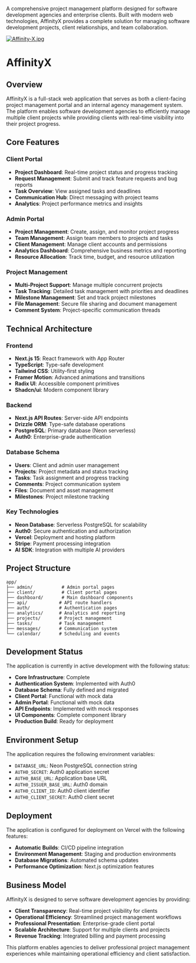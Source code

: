 A comprehensive project management platform designed for software development agencies and enterprise clients. Built with modern web technologies, AffinityX provides a complete solution for managing software development projects, client relationships, and team collaboration.


[![Affinity-X.jpg](https://i.postimg.cc/gk98hTW5/Affinity-X.jpg)](https://postimg.cc/7bV58XbM)
# AffinityX


## Overview

AffinityX is a full-stack web application that serves as both a client-facing project management portal and an internal agency management system. The platform enables software development agencies to efficiently manage multiple client projects while providing clients with real-time visibility into their project progress.

## Core Features

### Client Portal
- **Project Dashboard**: Real-time project status and progress tracking
- **Request Management**: Submit and track feature requests and bug reports
- **Task Overview**: View assigned tasks and deadlines
- **Communication Hub**: Direct messaging with project teams
- **Analytics**: Project performance metrics and insights

### Admin Portal
- **Project Management**: Create, assign, and monitor project progress
- **Team Management**: Assign team members to projects and tasks
- **Client Management**: Manage client accounts and permissions
- **Analytics Dashboard**: Comprehensive business metrics and reporting
- **Resource Allocation**: Track time, budget, and resource utilization

### Project Management
- **Multi-Project Support**: Manage multiple concurrent projects
- **Task Tracking**: Detailed task management with priorities and deadlines
- **Milestone Management**: Set and track project milestones
- **File Management**: Secure file sharing and document management
- **Comment System**: Project-specific communication threads

## Technical Architecture

### Frontend
- **Next.js 15**: React framework with App Router
- **TypeScript**: Type-safe development
- **Tailwind CSS**: Utility-first styling
- **Framer Motion**: Advanced animations and transitions
- **Radix UI**: Accessible component primitives
- **Shadcn/ui**: Modern component library

### Backend
- **Next.js API Routes**: Server-side API endpoints
- **Drizzle ORM**: Type-safe database operations
- **PostgreSQL**: Primary database (Neon serverless)
- **Auth0**: Enterprise-grade authentication

### Database Schema
- **Users**: Client and admin user management
- **Projects**: Project metadata and status tracking
- **Tasks**: Task assignment and progress tracking
- **Comments**: Project communication system
- **Files**: Document and asset management
- **Milestones**: Project milestone tracking

### Key Technologies
- **Neon Database**: Serverless PostgreSQL for scalability
- **Auth0**: Secure authentication and authorization
- **Vercel**: Deployment and hosting platform
- **Stripe**: Payment processing integration
- **AI SDK**: Integration with multiple AI providers

## Project Structure

```
app/
├── admin/           # Admin portal pages
├── client/          # Client portal pages
├── dashboard/       # Main dashboard components
├── api/            # API route handlers
├── auth/           # Authentication pages
├── analytics/      # Analytics and reporting
├── projects/       # Project management
├── tasks/          # Task management
├── messages/       # Communication system
└── calendar/       # Scheduling and events
```

## Development Status

The application is currently in active development with the following status:

- **Core Infrastructure**: Complete
- **Authentication System**: Implemented with Auth0
- **Database Schema**: Fully defined and migrated
- **Client Portal**: Functional with mock data
- **Admin Portal**: Functional with mock data
- **API Endpoints**: Implemented with mock responses
- **UI Components**: Complete component library
- **Production Build**: Ready for deployment

## Environment Setup

The application requires the following environment variables:

- `DATABASE_URL`: Neon PostgreSQL connection string
- `AUTH0_SECRET`: Auth0 application secret
- `AUTH0_BASE_URL`: Application base URL
- `AUTH0_ISSUER_BASE_URL`: Auth0 domain
- `AUTH0_CLIENT_ID`: Auth0 client identifier
- `AUTH0_CLIENT_SECRET`: Auth0 client secret

## Deployment

The application is configured for deployment on Vercel with the following features:

- **Automatic Builds**: CI/CD pipeline integration
- **Environment Management**: Staging and production environments
- **Database Migrations**: Automated schema updates
- **Performance Optimization**: Next.js optimization features

## Business Model

AffinityX is designed to serve software development agencies by providing:

- **Client Transparency**: Real-time project visibility for clients
- **Operational Efficiency**: Streamlined project management workflows
- **Professional Presentation**: Enterprise-grade client portal
- **Scalable Architecture**: Support for multiple clients and projects
- **Revenue Tracking**: Integrated billing and payment processing

This platform enables agencies to deliver professional project management experiences while maintaining operational efficiency and client satisfaction.
